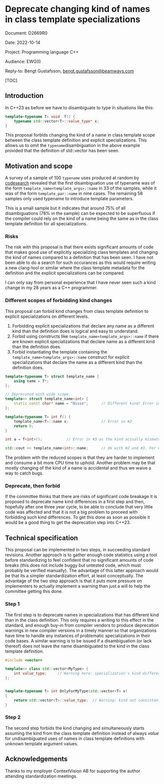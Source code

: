 # **Deprecate**  **changing kind of names in** class template specializations

Document:  D2669R0

Date:            2022-10-14

Project:       Programming language C++

Audience:   EWG(I)

Reply-to:     Bengt Gustafsson, bengt.gustafsson@beamways.com

[TOC]

## Introduction

In C++23 as before we have to disambiguate to type in situations like this:

```C++
template<typename T> void  f() {
	typename std::vector<T>::value_type* x;
}
```

This proposal forbids changing the kind of a name in class template scope between the class template definition and explicit specializations. This allows us to omit the `typename`disambiguation in the above example provided that the definition of std::vector has been seen.

## Motivation and scope

A survey of a sample of 100 `typename` uses produced at random by [codesearch](https://codesearch.isocpp.org/cgi-bin/cgi_ppsearch?q=&search=Search) revealed that the first disambiguation use of typename was of the form `template_name<template_args>::name` in 33 of the samples, while it was of the form `template_par::name` in nine cases. The remaining 58 samples only used typename to introduce template parameters.

This is a small sample but it indicates that around 75% of all disambiguations (78% in the sample) can be expected to be superfluous if the compiler could rely on the kind of a name being the same as in the class template definition for all specializations.

### Risks

The risk with this proposal is that there exists significant amounts of code that makes good use of explicitly specializing class templates and changing the kind of names compared to a definition that has been seen. I have not been able to do a search for such occurances as this would require writing a new clang-tool or similar where the class template metadata for the definition and the explicit specializations can be compared.

I can only say from personal experience that I have never seen such a kind change in my 28 years as a C++ programmer.

### Different scopes of forbidding kind changes

This proposal can forbid kind changes from class template definition to explicit specializations on different levels.

1. Forbidding explicit specializations that declare any name as a different kind than the definition does is logical and easy to understand. 
2. Forbid using constructs like `template_name<template_args>::name` if there are known explicit specializations that declare name as a different kind than the definition does.
3. Forbid instantiating the template containing the `template_name<template_args>::name` construct for explicit specializations that declare the name as a different kind than the definition does.

```C++
template<typename T> struct template_name {
    using name = T*;
};

// Deprecated with wide scope.
template<> struct template_name<int> {
    static const char* name = "Nisse";		// Different kind! Error in #1
};

template<typename T> int f() {
	template_name<T>::name x;		        // Error in #2
    return 0;
}

int a = f<int>();		    // Error in #3 as the kind actually mismatches what was assumed parsing f()

std::cout << template_name<int>::name;		// Ok with #2 and #3. For #1 the declaration is erroneous.
```

The problem with the reduced scopes is that they are harder to implement and consume a bit more CPU time to uphold. Another problem may be that mostly changing of the kind of a name is accidental and thus we waive a way to catch bugs.

### Deprecate, then forbid

If the committee thinks that there are risks of significant code breakage it is proposed to deprecate name kind differences in a first step and then, hopefully after one three year cycle, to be able to conclude that very little code was affected and that it is not a big problem to proceed with forbidding such kind differences. To get this done as soon as possible it would be a good thing to get the deprecation step into C++23.

## Technical specification

This proposal can be implemented in two steps, in succeeding standard revisions. Another approach is to  gather enough code statistics using a tool before standardizing to feel confident that no significant amounts of code breaks (this does not include buggy but untested code, which must probably be verified manually). The advantage of this latter approach would be that its a simpler standardization effort, at least conceptually. The advantage of the two step approach is that it puts more pressure on implementers to actually implement a warning than just a will to help the committee getting this done.

### Step 1

The first step is to deprecate names in specializations that has different kind than in the class definition. This only requires a writing to this effect in the standard, and enough buy-in from compiler vendors to produce deprecation warnings in new compiler versions in a timely manner so that organizations have time to handle any instances of problematic specializations in their code bases. A similar warning is to be issued if a disambiguation (or lack thereof) does not leave the name disambiguated to the kind in the class template definition.

```C++
#include <vector>

template<> class std::vector<MyType> {
    int value_type;		// Warning here: specialization's kind differes from class definition's.
};


template<typename T> int OnlyForMyType(std::vector<T> v)
{
	return std::vector<T>::value_type;	// Warning: kind not consistent with vector's definition
}
```

### Step 2

The second  step forbids the kind changing and simultaneously starts assuming the kind from the class template definition instead of always *value* for undisambiguated uses of names in class template definitions with unknown template argument values.

## Acknowledgements

Thanks to my employer ContextVision AB for supporting the author attending standardization meetings.

